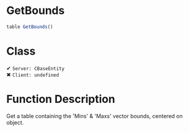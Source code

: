 # GetBounds
```js	
table GetBounds()
```
# Class
✔ `Server: CBaseEntity`  
✖ `Client: undefined`  

# Function Description
Get a table containing the 'Mins' & 'Maxs' vector bounds, centered on object.
